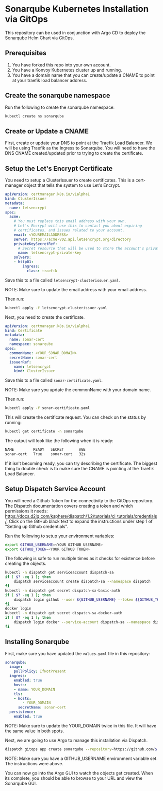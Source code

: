 # Sonarqube Kubernetes Installation via GitOps
This repository can be used in conjunction with Argo CD to deploy the Sonarqube Helm Chart via GitOps.

## Prerequisites
1. You have forked this repo into your own account.
1. You have a Konvoy Kubernetes cluster up and running.
1. You have a domain name that you can create/update a CNAME to point at your traefik load balancer address.

## Create the sonarqube namespace
Run the following to create the sonarqube namespace:
```bash
kubectl create ns sonarqube
```

## Create or Update a CNAME
First, create or update your DNS to point at the Traefik Load Balancer. We will be using Traefik as the Ingress to Sonarqube.
You will need to have the DNS CNAME created/updated prior to trying to create the certificate.

## Setup the Let's Encrypt Certificate
You need to setup a ClusterIssuer to create certificates. This is a cert-manager object that tells the system to use Let's Encrypt.

```yaml
apiVersion: certmanager.k8s.io/v1alpha1
kind: ClusterIssuer
metadata:
  name: letsencrypt
spec:
  acme:
    # You must replace this email address with your own.
    # Let's Encrypt will use this to contact you about expiring
    # certificates, and issues related to your account.
    email: <YOUREMAILADDRESS>
    server: https://acme-v02.api.letsencrypt.org/directory
    privateKeySecretRef:
      # Secret resource that will be used to store the account's private key.
      name: letsencrypt-private-key
    solvers:
    - http01:
        ingress:
          class: traefik
```
Save this to a file called `letsencrypt-clusterissuer.yaml`. 

NOTE: Make sure to update the email address with your email address.

Then run:
```bash
kubectl apply -f letsencrypt-clusterissuer.yaml
```

Next, you need to create the certificate.

```yaml
apiVersion: certmanager.k8s.io/v1alpha1
kind: Certificate
metadata:
  name: sonar-cert
  namespace: sonarqube
spec:
  commonName: <YOUR_SONAR_DOMAIN>
  secretName: sonar-cert
  issuerRef:
    name: letsencrypt
    kind: ClusterIssuer
```
Save this to a file called `sonar-certificate.yaml`.

NOTE: Make sure you update the commonName with your domain name.

Then run:
```bash
kubectl apply -f sonar-certificate.yaml
```

This will create the certificate request.  You can check on the status by running:

```bash
kubectl get certificate -n sonarqube
```
The output will look like the following when it is ready:
```bash
NAME         READY   SECRET       AGE
sonar-cert   True    sonar-cert   32s
```
If it isn't becoming ready, you can try describing the certificate. 
The biggest thing to double check is to make sure the CNAME is pointing at the Traefik Load Balancer.

## Setup Dispatch Service Account
You will need a Github Token for the connectivity to the GitOps repository.  The Dispatch documentation covers creating a token and which permissions it needs: https://docs.d2iq.com/ksphere/dispatch/1.2/tutorials/ci_tutorials/credentials/. Click on the GitHub black text to expand the instructions under step 1 of "Setting up Github credentials".

Run the following to setup your environment variables:
```bash
export GITHUB_USERNAME=<YOUR GITHUB USERNAME>
export GITHUB_TOKEN=<YOUR GITHUB TOKEN>
```

The following is safe to run multiple times as it checks for existence before creating the objects.
```bash
kubectl -n dispatch get serviceaccount dispatch-sa
if [ $? -eq 1 ]; then
    dispatch serviceaccount create dispatch-sa --namespace dispatch
fi
kubectl -n dispatch get secret dispatch-sa-basic-auth
if [ $? -eq 1 ]; then
    dispatch login github --user ${GITHUB_USERNAME} --token ${GITHUB_TOKEN} --service-account dispatch-sa --namespace dispatch --insecure-webhook-skip-tls-verify
fi
docker login
kubectl -n dispatch get secret dispatch-sa-docker-auth
if [ $? -eq 1 ]; then
    dispatch login docker --service-account dispatch-sa --namespace dispatch
fi
```

## Installing Sonarqube
First, make sure you have updated the `values.yaml` file in this repository:
```yaml
sonarqube:
  image:
    pullPolicy: IfNotPresent
  ingress:
    enabled: true
    hosts:
    - name: YOUR_DOMAIN
    tls:
    - hosts:
        - YOUR_DOMAIN
      secretName: sonar-cert
  persistence:
    enabled: true
```
NOTE: Make sure to update the YOUR_DOMAIN twice in this file. It will have the same value in both spots.

Next, we are going to use Argo to manage this installation via Dispatch.
```bash
dispatch gitops app create sonarqube --repository=https://github.com/${GITHUB_USERNAME}/sonar-gitops/ --service-account dispatch-sa --namespace dispatch --dest-namespace sonarqube
```
NOTE: Make sure you have a GITHUB_USERNAME environment variable set.  The instructions were above.

You can now go into the Argo GUI to watch the objects get created.  When its complete, you should be able to browse to your URL and view the Sonarqube GUI.
